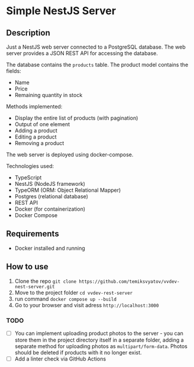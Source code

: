 # Simple NestJS Server

## Description

Just a NestJS web server connected to a PostgreSQL database. The web server provides a JSON REST API for accessing the database.

The database contains the `products` table. The product model contains the fields:

- Name
- Price
- Remaining quantity in stock

Methods implemented:

- Display the entire list of products (with pagination)
- Output of one element
- Adding a product
- Editing a product
- Removing a product

The web server is deployed using docker-compose.

Technologies used:
- TypeScript
- NestJS (NodeJS framework)
- TypeORM (ORM: Object Relational Mapper)
- Postgres (relational database)
- REST API
- Docker (for containerization)
- Docker Compose

## Requirements

- Docker installed and running

## How to use

1. Clone the repo `git clone https://github.com/temiksvyatov/vvdev-nest-server.git`
2. Move to the project folder `cd vvdev-rest-server`
3. run command `docker compose up --build`
4. Go to your browser and visit adress `http://localhost:3000`

### TODO

- [ ] You can implement uploading product photos to the server - you can store them in the project directory itself in a separate folder, adding a separate method for uploading photos as `multipart/form-data`.
Photos should be deleted if products with it no longer exist.
- [ ] Add a linter check via GitHub Actions
